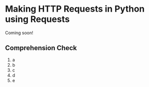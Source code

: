 [//]: <> (author: Benjamin White)
[//]: <> (type: 3pc)
[//]: <> (time: )

# Making HTTP Requests in Python using Requests

Coming soon!

## Comprehension Check

1. a
2. b
3. c
4. d
5. e
